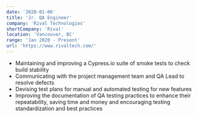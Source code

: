 ```yaml
---
date: '2020-01-06'
title: 'Jr. QA Engineer'
company: 'Rival Technologies'
shortCompany: 'Rival'
location: 'Vancouver, BC'
range: 'Jan 2020 - Present'
url: 'https://www.rivaltech.com/'
---
```


- Maintaining and improving a Cypress.io suite of smoke tests to check build stability
- Communicating with the project management team and QA Lead to resolve defects
- Devising test plans for manual and automated testing for new features
- Improving the documentation of QA testing practices to enhance their repeatability, saving time and money and encouraging testing standardization and best practices
